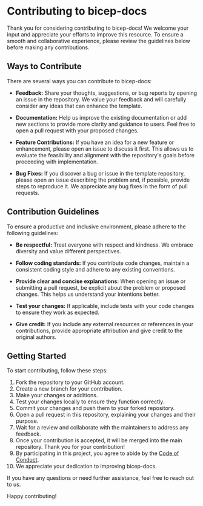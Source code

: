 # Contributing to bicep-docs

Thank you for considering contributing to bicep-docs! We welcome your input and appreciate your efforts to improve this resource. To ensure a smooth and collaborative experience, please review the guidelines below before making any contributions.

## Ways to Contribute

There are several ways you can contribute to bicep-docs:

- **Feedback:** Share your thoughts, suggestions, or bug reports by opening an issue in the repository. We value your feedback and will carefully consider any ideas that can enhance the template.

- **Documentation:** Help us improve the existing documentation or add new sections to provide more clarity and guidance to users. Feel free to open a pull request with your proposed changes.

- **Feature Contributions:** If you have an idea for a new feature or enhancement, please open an issue to discuss it first. This allows us to evaluate the feasibility and alignment with the repository's goals before proceeding with implementation.

- **Bug Fixes:** If you discover a bug or issue in the template repository, please open an issue describing the problem and, if possible, provide steps to reproduce it. We appreciate any bug fixes in the form of pull requests.

## Contribution Guidelines

To ensure a productive and inclusive environment, please adhere to the following guidelines:

- **Be respectful:** Treat everyone with respect and kindness. We embrace diversity and value different perspectives.

- **Follow coding standards:** If you contribute code changes, maintain a consistent coding style and adhere to any existing conventions.

- **Provide clear and concise explanations:** When opening an issue or submitting a pull request, be explicit about the problem or proposed changes. This helps us understand your intentions better.

- **Test your changes:** If applicable, include tests with your code changes to ensure they work as expected.

- **Give credit:** If you include any external resources or references in your contributions, provide appropriate attribution and give credit to the original authors.

## Getting Started

To start contributing, follow these steps:

1. Fork the repository to your GitHub account.
2. Create a new branch for your contribution.
3. Make your changes or additions.
4. Test your changes locally to ensure they function correctly.
5. Commit your changes and push them to your forked repository.
6. Open a pull request in this repository, explaining your changes and their purpose.
7. Wait for a review and collaborate with the maintainers to address any feedback.
8. Once your contribution is accepted, it will be merged into the main repository. Thank you for your contribution!
9. By participating in this project, you agree to abide by the [Code of Conduct](CODE_OF_CONDUCT.md).
10. We appreciate your dedication to improving bicep-docs.

If you have any questions or need further assistance, feel free to reach out to us.

Happy contributing!
